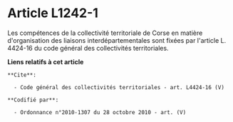 # Article L1242-1

Les compétences de la collectivité territoriale de Corse en matière d'organisation des liaisons interdépartementales sont
fixées par l'article L. 4424-16 du code général des collectivités territoriales.

**Liens relatifs à cet article**

	**Cite**:

	  - Code général des collectivités territoriales - art. L4424-16 (V)

	**Codifié par**:

	  - Ordonnance n°2010-1307 du 28 octobre 2010 - art. (V)
